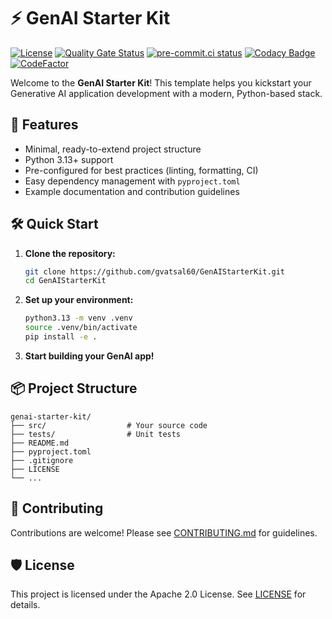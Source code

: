 # ⚡️ GenAI Starter Kit

[![License](https://img.shields.io/badge/License-Apache_2.0-blue.svg)](https://github.com/gvatsal60/GenAIStarterKit/blob/HEAD/LICENSE)
[![Quality Gate Status](https://sonarcloud.io/api/project_badges/measure?project=gvatsal60_GenAIStarterKit&metric=alert_status)](https://sonarcloud.io/summary/new_code?id=gvatsal60_GenAIStarterKit)
[![pre-commit.ci status](https://results.pre-commit.ci/badge/github/gvatsal60/GenAIStarterKit/master.svg)](https://results.pre-commit.ci/latest/github/gvatsal60/GenAIStarterKit/HEAD)
[![Codacy Badge](https://app.codacy.com/project/badge/Grade/8eaddb15db414c6d8508d09edf485629)](https://app.codacy.com/gh/gvatsal60/GenAIStarterKit/dashboard?utm_source=gh&utm_medium=referral&utm_content=&utm_campaign=Badge_grade)
[![CodeFactor](https://www.codefactor.io/repository/github/gvatsal60/genaistarterkit/badge)](https://www.codefactor.io/repository/github/gvatsal60/genaistarterkit)

Welcome to the **GenAI Starter Kit**! This template helps you kickstart your Generative AI application development with a modern, Python-based stack.

## 🚀 Features

- Minimal, ready-to-extend project structure
- Python 3.13+ support
- Pre-configured for best practices (linting, formatting, CI)
- Easy dependency management with `pyproject.toml`
- Example documentation and contribution guidelines

## 🛠️ Quick Start

1. **Clone the repository:**

   ```sh
   git clone https://github.com/gvatsal60/GenAIStarterKit.git
   cd GenAIStarterKit
   ```

2. **Set up your environment:**

   ```sh
   python3.13 -m venv .venv
   source .venv/bin/activate
   pip install -e .
   ```

3. **Start building your GenAI app!**

## 📦 Project Structure

```tree
genai-starter-kit/
├── src/                  # Your source code
├── tests/                # Unit tests
├── README.md
├── pyproject.toml
├── .gitignore
├── LICENSE
└── ...
```

## 🤝 Contributing

Contributions are welcome! Please see [CONTRIBUTING.md](CONTRIBUTING.md) for guidelines.

## 🛡️ License

This project is licensed under the Apache 2.0 License. See [LICENSE](LICENSE) for details.
